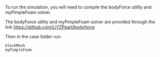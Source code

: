 To run the simulation, you will need to compile the bodyForce utility and myPimpleFoam solver.

The bodyForce utility and myPimpleFoam solver are provided through the link
https://github.com/LiYZPearl/bodyforce

Then in the case folder run:

    blockMesh
    myPimpleFoam
